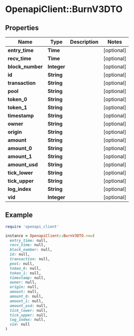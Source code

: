 # OpenapiClient::BurnV3DTO

## Properties

| Name | Type | Description | Notes |
| ---- | ---- | ----------- | ----- |
| **entry_time** | **Time** |  | [optional] |
| **recv_time** | **Time** |  | [optional] |
| **block_number** | **Integer** |  | [optional] |
| **id** | **String** |  | [optional] |
| **transaction** | **String** |  | [optional] |
| **pool** | **String** |  | [optional] |
| **token_0** | **String** |  | [optional] |
| **token_1** | **String** |  | [optional] |
| **timestamp** | **String** |  | [optional] |
| **owner** | **String** |  | [optional] |
| **origin** | **String** |  | [optional] |
| **amount** | **String** |  | [optional] |
| **amount_0** | **String** |  | [optional] |
| **amount_1** | **String** |  | [optional] |
| **amount_usd** | **String** |  | [optional] |
| **tick_lower** | **String** |  | [optional] |
| **tick_upper** | **String** |  | [optional] |
| **log_index** | **String** |  | [optional] |
| **vid** | **Integer** |  | [optional] |

## Example

```ruby
require 'openapi_client'

instance = OpenapiClient::BurnV3DTO.new(
  entry_time: null,
  recv_time: null,
  block_number: null,
  id: null,
  transaction: null,
  pool: null,
  token_0: null,
  token_1: null,
  timestamp: null,
  owner: null,
  origin: null,
  amount: null,
  amount_0: null,
  amount_1: null,
  amount_usd: null,
  tick_lower: null,
  tick_upper: null,
  log_index: null,
  vid: null
)
```

